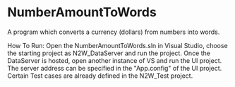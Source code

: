 # NumberAmountToWords
A program which converts a currency (dollars) from numbers into words.

How To Run: Open the NumberAmountToWords.sln in Visual Studio, choose the starting project as N2W_DataServer and run the project. Once the DataServer is hosted, open another instance of VS and run the UI project. The server address can be specified in the "App.config" of the UI project. Certain Test cases are already defined in the N2W_Test project.
